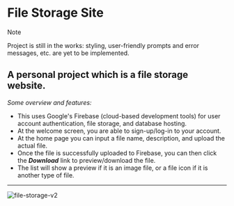 # File Storage Site

> [!NOTE]  
> Project is still in the works: styling, user-friendly prompts and error messages, etc. are yet to be implemented.

## A personal project which is a file storage website.

*Some overview and features:*
- This uses Google's Firebase (cloud-based development tools) for user account authentication, file storage, and database hosting.
- At the welcome screen, you are able to sign-up/log-in to your account.
- At the home page you can input a file name, description, and upload the actual file.
- Once the file is successfully uploaded to Firebase, you can then click the ***Download*** link to preview/download the file.
- The list will show a preview if it is an image file, or a file icon if it is another type of file.

---
![file-storage-v2](https://github.com/julian-deleon/File-Storage-Site/assets/77114985/21d8743a-3d76-424a-8116-0e026e16dfb1)

